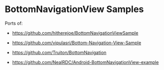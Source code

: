 ﻿# BottomNavigationView Samples

Ports of:

*	https://github.com/hitherejoe/BottomNavigationViewSample

*	https://github.com/vipulasri/Bottom-Navigation-View-Sample

*	https://github.com/Truiton/BottomNavigation

*	https://github.com/NealRDC/Android-BottomNavigationView-example
